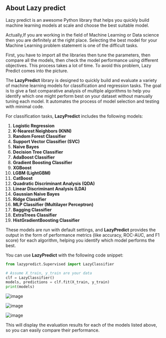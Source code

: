 ## About Lazy predict


Lazy predict is an awesome Python library that helps you quickly build machine learning models at scale and choose the best suitable model.


Actually,If you are working in the field of Machine Learning or Data science then you are definitely at the right place. Selecting the best model for your Machine Learning problem statement is one of the difficult tasks.

First, you have to import all the libraries then tune the parameters, then compare all the models, then check the model performance using different objectives. This process takes a lot of time. To avoid this problem, Lazy Predict comes into the picture.

 
The **LazyPredict** library is designed to quickly build and evaluate a variety of machine learning models for classification and regression tasks. The goal is to give a fast comparative analysis of multiple algorithms to help you identify which one might perform best on your dataset without manually tuning each model. It automates the process of model selection and testing with minimal code.

For classification tasks, **LazyPredict** includes the following models:

1. **Logistic Regression**
2. **K-Nearest Neighbors (KNN)**
3. **Random Forest Classifier**
4. **Support Vector Classifier (SVC)**
5. **Naive Bayes**
6. **Decision Tree Classifier**
7. **AdaBoost Classifier**
8. **Gradient Boosting Classifier**
9. **XGBoost**
10. **LGBM (LightGBM)**
11. **CatBoost**
12. **Quadratic Discriminant Analysis (QDA)**
13. **Linear Discriminant Analysis (LDA)**
14. **Gaussian Naive Bayes**
15. **Ridge Classifier**
16. **MLP Classifier (Multilayer Perceptron)**
17. **Bagging Classifier**
18. **ExtraTrees Classifier**
19. **HistGradientBoosting Classifier**

These models are run with default settings, and **LazyPredict** provides the output in the form of performance metrics (like accuracy, ROC-AUC, and F1 score) for each algorithm, helping you identify which model performs the best.

You can use **LazyPredict** with the following code snippet:

```python
from lazypredict.Supervised import LazyClassifier

# Assume X_train, y_train are your data
clf = LazyClassifier()
models, predictions = clf.fit(X_train, y_train)
print(models)
```

![image](https://github.com/user-attachments/assets/0f5e17df-ea6f-4068-aa84-e7608a16fef3)

![image](https://github.com/user-attachments/assets/892c5423-5874-46cd-9965-8038a2476e53)


![image](https://github.com/user-attachments/assets/910e1f46-4c50-4d80-8174-af0c4646d865)


This will display the evaluation results for each of the models listed above, so you can easily compare their performance.
